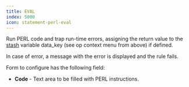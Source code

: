 ```yaml
---
title: EVAL
index: 5000
icon: statement-perl-eval
---
```


Run PERL code and trap run-time errors, assigning the return value to the [stash](/concepts/stash) variable data_key
(see op context menu from above) if defined.

In case of error, a message with the error is displayed and the rule fails.

Form to configure has the following field:

- **Code** - Text area to be filled with PERL instructions.
